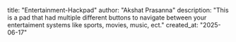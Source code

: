 title: "Entertainment-Hackpad"
author: "Akshat Prasanna"
description: "This is a pad that had multiple different buttons to navigate between your entertaiment systems like sports, movies, music, ect."
created_at: "2025-06-17"
